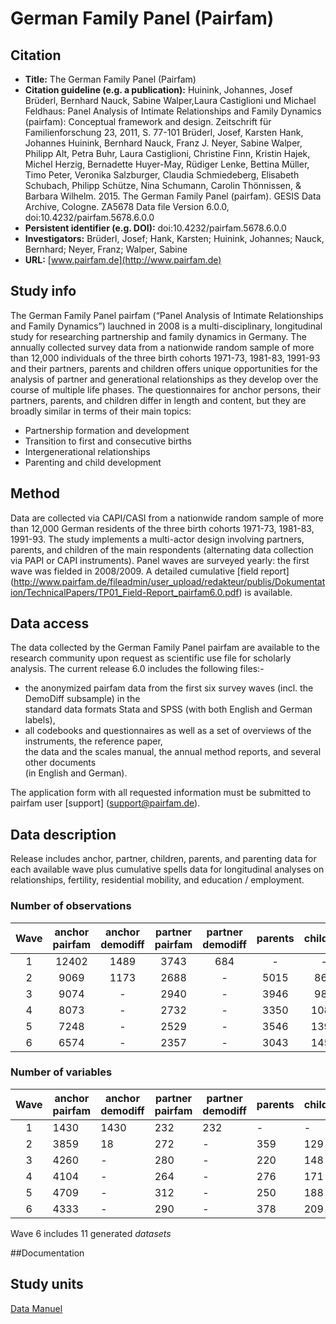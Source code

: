 ---
---

# German Family Panel (Pairfam)

## Citation

* **Title:** The German Family Panel (Pairfam)
* **Citation guideline (e.g. a publication):**  Huinink, Johannes, Josef Brüderl, Bernhard Nauck, Sabine Walper,Laura Castiglioni und Michael Feldhaus: Panel Analysis of Intimate Relationships and Family Dynamics (pairfam): Conceptual framework and design. Zeitschrift für Familienforschung 23, 2011, S. 77-101 Brüderl, Josef, Karsten Hank, Johannes Huinink, Bernhard Nauck, Franz J. Neyer, Sabine Walper, Philipp Alt, Petra Buhr, Laura Castiglioni, Christine Finn, Kristin Hajek, Michel Herzig, Bernadette Huyer-May, Rüdiger Lenke, Bettina Müller, Timo Peter, Veronika Salzburger, Claudia Schmiedeberg, Elisabeth Schubach, Philipp Schütze, Nina Schumann, Carolin Thönnissen, & Barbara Wilhelm. 2015. The German Family Panel (pairfam). GESIS Data Archive, Cologne. ZA5678 Data file Version 6.0.0, doi:10.4232/pairfam.5678.6.0.0
* **Persistent identifier (e.g. DOI):** doi:10.4232/pairfam.5678.6.0.0
* **Investigators:** Brüderl, Josef; Hank, Karsten; Huinink, Johannes; Nauck, Bernhard; Neyer, Franz; Walper, Sabine
* **URL:** [www.pairfam.de](http://www.pairfam.de)

## Study info

The German Family Panel pairfam (“Panel Analysis of Intimate Relationships and Family Dynamics”) lauchned in 2008 is a multi-disciplinary, longitudinal study for researching partnership and family dynamics in Germany. The annually collected survey data from a nationwide random sample of more than 12,000 individuals of the three birth cohorts 1971-73, 1981-83, 1991-93 and their partners, parents and children offers unique opportunities for the analysis of partner and generational relationships as they develop over the course of multiple life phases. The questionnaires for anchor persons, their partners, parents, and children differ in length and content, but they are broadly similar in terms of their main topics:    
 
*   Partnership formation and development 
*   Transition to first and consecutive births 
*   Intergenerational relationships 
*   Parenting and child development

## Method

Data are collected via CAPI/CASI from a nationwide random sample of more than 12,000 German residents of the three birth cohorts 1971-73, 1981-83, 1991-93. The study implements a multi-actor design involving partners, parents, and children of the main respondents (alternating data collection via PAPI or CAPI instruments). 
Panel waves are surveyed yearly: the first wave was fielded in 2008/2009.
A detailed cumulative [field report] (http://www.pairfam.de/fileadmin/user_upload/redakteur/publis/Dokumentation/TechnicalPapers/TP01_Field-Report_pairfam6.0.pdf) is available. 

## Data access

The data collected by the German Family Panel pairfam are available to the research community upon request as scientific use file for scholarly analysis. The current release 6.0 includes the following files:-
* the anonymized pairfam data from the first six survey waves (incl. the DemoDiff subsample) in the    
  standard data formats Stata and SPSS (with both English and German labels),
* all codebooks and questionnaires as well as a set of overviews of the instruments, the reference paper,    
  the data and the scales manual, the annual method reports, and several other documents    
  (in English and German).

The application form with all requested information must be submitted to pairfam user [support]  (support@pairfam.de).

## Data description

Release includes anchor, partner, children, parents, and parenting data for each available wave plus cumulative spells data for longitudinal analyses on relationships, fertility, residential mobility, and education / employment. 

### Number of observations

|Wave|anchor pairfam|anchor demodiff |partner pairfam|partner demodiff|   parents  |children|parenting|total|
|:---: |:------------:|:---------------:|:--------------:|:--------------:|:------------:|:--------:|:---------:|:-----:|
|1   |12402         |1489            |3743           |684             |-           |   -    | -     |**18318**|    
|2   |9069|1173|2688|-|5015|862|1169|**19976**|
|3|9074|-|2940|-|3946|987|1408|**18355**|
|4|8073|-|2732|-|3350|1084|1576|**16815**|
|5|7248|-|2529|-|3546|1390|2022|**16735**| 
|6|6574|-|2357|-|3043|1450|2251|**15821**|
### Number of variables

|Wave|anchor pairfam|anchor demodiff |partner pairfam|partner demodiff|   parents  |children|parenting|total|
|:---: | ------------ |--------------- |-------------- | -------------- |------------|--------|---------|-----|
|1|1430|1430|232|232|-|-|-|**3324**|
|2|3859|18|272|-|359|129|80|**4717**|
|3|4260|-|280|-|220|148|44|**4952**|
|4|4104|-|264|-|276|171|55|**4870**|
|5|4709|-|312|-|250|188|72|**5963**|
|6|4333|-|290|-|378|209|62|**5272**|
Wave 6 includes 11 generated *datasets*

##Documentation

## Study units
[Data Manuel](http://www.pairfam.de/fileadmin/user_upload/redakteur/publis/Dokumentation/Manuals/Data_Manual_pairfam_5.0.pdf)
